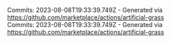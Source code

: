 Commits: 2023-08-08T19:33:39.749Z - Generated via https://github.com/marketplace/actions/artificial-grass
<br>
Commits: 2023-08-08T19:33:39.749Z - Generated via https://github.com/marketplace/actions/artificial-grass
<br>
